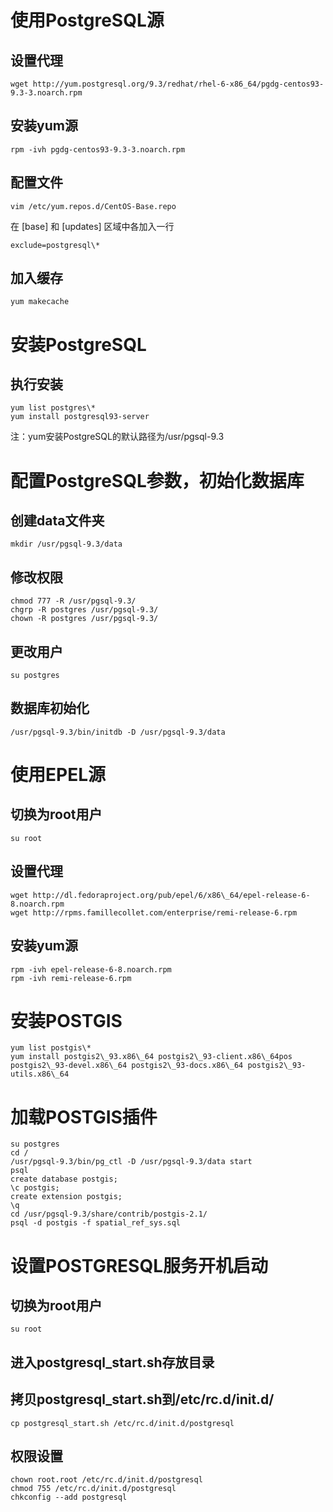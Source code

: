 # 使用PostgreSQL源  
## 设置代理  

    wget http://yum.postgresql.org/9.3/redhat/rhel-6-x86_64/pgdg-centos93-9.3-3.noarch.rpm  
## 安装yum源  

    rpm -ivh pgdg-centos93-9.3-3.noarch.rpm  
## 配置文件  

    vim /etc/yum.repos.d/CentOS-Base.repo  
在 [base] 和 [updates] 区域中各加入一行  

    exclude=postgresql\*  
## 加入缓存  

    yum makecache  
# 安装PostgreSQL  
## 执行安装  

    yum list postgres\*  
    yum install postgresql93-server  
注：yum安装PostgreSQL的默认路径为/usr/pgsql-9.3  
# 配置PostgreSQL参数，初始化数据库  
## 创建data文件夹  

    mkdir /usr/pgsql-9.3/data  
## 修改权限  

    chmod 777 -R /usr/pgsql-9.3/  
    chgrp -R postgres /usr/pgsql-9.3/  
    chown -R postgres /usr/pgsql-9.3/  
## 更改用户  

    su postgres  
## 数据库初始化  

    /usr/pgsql-9.3/bin/initdb -D /usr/pgsql-9.3/data  
# 使用EPEL源  
## 切换为root用户  

    su root  
## 设置代理  

    wget http://dl.fedoraproject.org/pub/epel/6/x86\_64/epel-release-6-8.noarch.rpm  
    wget http://rpms.famillecollet.com/enterprise/remi-release-6.rpm  
## 安装yum源  

    rpm -ivh epel-release-6-8.noarch.rpm  
    rpm -ivh remi-release-6.rpm  
# 安装POSTGIS  

    yum list postgis\*  
    yum install postgis2\_93.x86\_64 postgis2\_93-client.x86\_64pos postgis2\_93-devel.x86\_64 postgis2\_93-docs.x86\_64 postgis2\_93-utils.x86\_64  
# 加载POSTGIS插件  

    su postgres  
    cd /  
    /usr/pgsql-9.3/bin/pg_ctl -D /usr/pgsql-9.3/data start  
    psql  
    create database postgis;  
    \c postgis;  
    create extension postgis;  
    \q  
    cd /usr/pgsql-9.3/share/contrib/postgis-2.1/  
    psql -d postgis -f spatial_ref_sys.sql  
# 设置POSTGRESQL服务开机启动  
## 切换为root用户  

    su root  
## 进入postgresql\_start.sh存放目录  
## 拷贝postgresql\_start.sh到/etc/rc.d/init.d/  

    cp postgresql_start.sh /etc/rc.d/init.d/postgresql  
## 权限设置  

    chown root.root /etc/rc.d/init.d/postgresql  
    chmod 755 /etc/rc.d/init.d/postgresql  
    chkconfig --add postgresql
